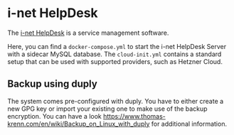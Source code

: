# i-net HelpDesk

The [i-net HelpDesk](https://www.inetsoftware.de/de/products/helpdesk) is a service management software.

Here, you can find a `docker-compose.yml` to start the i-net HelpDesk Server with a sidecar MySQL database. The `cloud-init.yml` contains a standard setup that can be used with supported providers, such as Hetzner Cloud.

## Backup using duply

The system comes pre-configured with duply. You have to either create a new GPG key or import your existing one to make use of the backup encryption. You can have a look https://www.thomas-krenn.com/en/wiki/Backup_on_Linux_with_duply for additional information.

